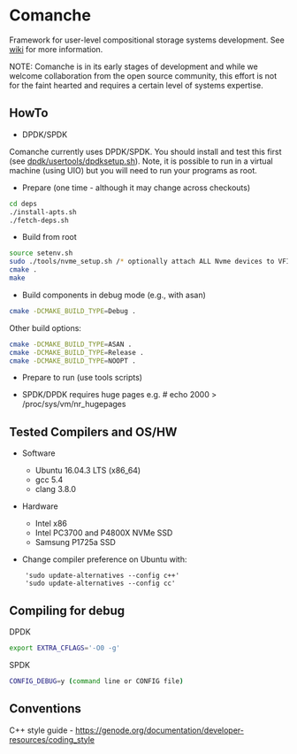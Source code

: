 # Comanche
Framework for user-level compositional storage systems development. See [wiki](https://github.com/IBM/comanche/wiki) for more information.

NOTE: Comanche is in its early stages of development and while we welcome collaboration from the open source community, this effort is not for the faint hearted and requires a certain level of systems expertise.


HowTo
-----

* DPDK/SPDK

Comanche currently uses DPDK/SPDK.  You should install and test this
first (see [dpdk/usertools/dpdksetup.sh](https://github.com/spdk/dpdk/blob/spdk-17.05/usertools/dpdk-setup.sh)).  Note, it is possible to run
in a virtual machine (using UIO) but you will need to run your
programs as root.

* Prepare (one time - although it may change across checkouts)

```bash
cd deps
./install-apts.sh
./fetch-deps.sh
```

* Build from root

```bash
source setenv.sh
sudo ./tools/nvme_setup.sh /* optionally attach ALL Nvme devices to VFIO */
cmake .
make
```

* Build components in debug mode (e.g., with asan)

```bash
cmake -DCMAKE_BUILD_TYPE=Debug .
```

Other build options:

```bash
cmake -DCMAKE_BUILD_TYPE=ASAN .
cmake -DCMAKE_BUILD_TYPE=Release .
cmake -DCMAKE_BUILD_TYPE=NOOPT .
```

* Prepare to run (use tools scripts)

- SPDK/DPDK requires huge pages
  e.g. # echo 2000 > /proc/sys/vm/nr_hugepages
  

Tested Compilers and OS/HW
--------------------------

* Software 
     - Ubuntu 16.04.3 LTS (x86_64)
     - gcc 5.4
     - clang 3.8.0

* Hardware
     - Intel x86
     - Intel PC3700 and P4800X NVMe SSD
     - Samsung P1725a SSD

* Change compiler preference on Ubuntu with:
```
    'sudo update-alternatives --config c++'
    'sudo update-alternatives --config cc' 
```    
Compiling for debug
-------------------

DPDK
```bash
export EXTRA_CFLAGS='-O0 -g'
```
SPDK
```bash
CONFIG_DEBUG=y (command line or CONFIG file)
```


Conventions
-----------

C++ style guide - https://genode.org/documentation/developer-resources/coding_style
